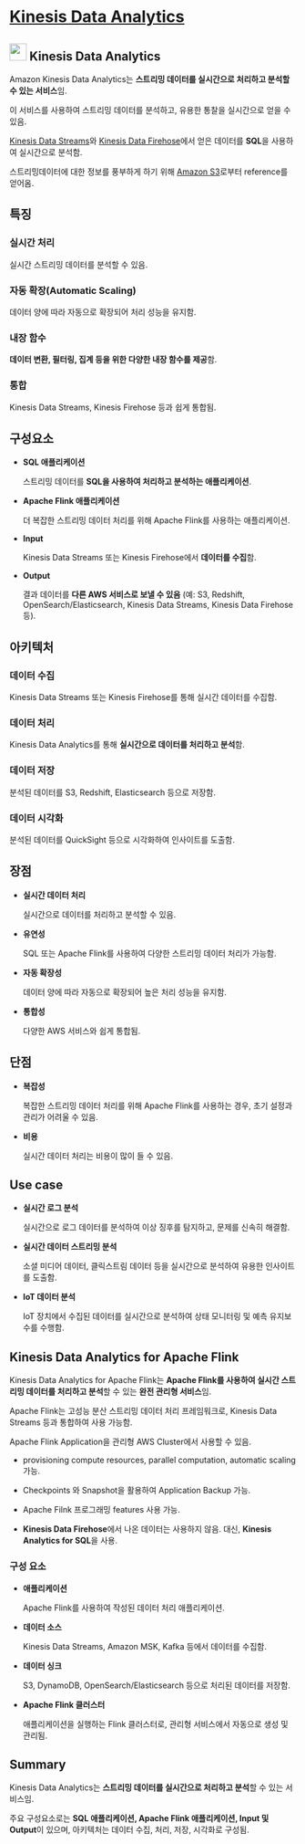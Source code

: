 # [Kinesis Data Analytics](https://docs.aws.amazon.com/kinesisanalytics/latest/dev/what-is.html)

## <img src = "https://github.com/user-attachments/assets/3f0bcd83-1746-4b12-911c-4d8f3b5914fc" width = "30" height = "30"> Kinesis Data Analytics

Amazon Kinesis Data Analytics는 **스트리밍 데이터를 실시간으로 처리하고 분석할 수 있는 서비스**임. 

이 서비스를 사용하여 스트리밍 데이터를 분석하고, 유용한 통찰을 실시간으로 얻을 수 있음.

[Kinesis Data Streams](https://github.com/LeeWooJung/AWS-SAA-C03/tree/main/8.%20Integration%20%26%20Messaging/8-4.%20AWS%20Kinesis/8-4-1.%20Kinesis%20Data%20Streams)와 [Kinesis Data Firehose](https://github.com/LeeWooJung/AWS-SAA-C03/tree/main/8.%20Integration%20%26%20Messaging/8-4.%20AWS%20Kinesis/8-4-2.%20Kinesis%20Data%20Firehose)에서 얻은 데이터를 **SQL**을 사용하여 실시간으로 분석함.

스트리밍데이터에 대한 정보를 풍부하게 하기 위해 [Amazon S3](https://github.com/LeeWooJung/AWS-SAA-C03/tree/main/6.%20Storage/6-3.%20S3)로부터 reference를 얻어옴.

## 특징

### 실시간 처리

실시간 스트리밍 데이터를 분석할 수 있음.

### 자동 확장(Automatic Scaling)

데이터 양에 따라 자동으로 확장되어 처리 성능을 유지함.

### 내장 함수

**데이터 변환, 필터링, 집계 등을 위한 다양한 내장 함수를 제공**함.

### 통합

Kinesis Data Streams, Kinesis Firehose 등과 쉽게 통합됨.

## 구성요소

* **SQL 애플리케이션**

    스트리밍 데이터를 **SQL을 사용하여 처리하고 분석하는 애플리케이션**.

* **Apache Flink 애플리케이션**

    더 복잡한 스트리밍 데이터 처리를 위해 Apache Flink를 사용하는 애플리케이션.

* **Input**

    Kinesis Data Streams 또는 Kinesis Firehose에서 **데이터를 수집**함.

* **Output**

    결과 데이터를 **다른 AWS 서비스로 보낼 수 있음** (예: S3, Redshift, OpenSearch/Elasticsearch, Kinesis Data Streams, Kinesis Data Firehose 등).

## 아키텍처

### 데이터 수집

Kinesis Data Streams 또는 Kinesis Firehose를 통해 실시간 데이터를 수집함.

### 데이터 처리

Kinesis Data Analytics를 통해 **실시간으로 데이터를 처리하고 분석**함.

### 데이터 저장

분석된 데이터를 S3, Redshift, Elasticsearch 등으로 저장함.

### 데이터 시각화

분석된 데이터를 QuickSight 등으로 시각화하여 인사이트를 도출함.

## 장점

* **실시간 데이터 처리**

    실시간으로 데이터를 처리하고 분석할 수 있음.

* **유연성**

    SQL 또는 Apache Flink를 사용하여 다양한 스트리밍 데이터 처리가 가능함.

* **자동 확장성**

    데이터 양에 따라 자동으로 확장되어 높은 처리 성능을 유지함.

* **통합성**

    다양한 AWS 서비스와 쉽게 통합됨.

## 단점

* **복잡성**

    복잡한 스트리밍 데이터 처리를 위해 Apache Flink를 사용하는 경우, 초기 설정과 관리가 어려울 수 있음.

* **비용**

    실시간 데이터 처리는 비용이 많이 들 수 있음.

## Use case

* **실시간 로그 분석**

    실시간으로 로그 데이터를 분석하여 이상 징후를 탐지하고, 문제를 신속히 해결함.

* **실시간 데이터 스트리밍 분석**

    소셜 미디어 데이터, 클릭스트림 데이터 등을 실시간으로 분석하여 유용한 인사이트를 도출함.

* **IoT 데이터 분석**

    IoT 장치에서 수집된 데이터를 실시간으로 분석하여 상태 모니터링 및 예측 유지보수를 수행함.

## Kinesis Data Analytics for Apache Flink

Kinesis Data Analytics for Apache Flink는 **Apache Flink를 사용하여 실시간 스트리밍 데이터를 처리하고 분석**할 수 있는 **완전 관리형 서비스**임. 

Apache Flink는 고성능 분산 스트리밍 데이터 처리 프레임워크로, Kinesis Data Streams 등과 통합하여 사용 가능함.

Apache Flink Application을 관리형 AWS Cluster에서 사용할 수 있음.

* provisioning compute resources, parallel computation, automatic scaling 가능.

* Checkpoints 와 Snapshot을 활용하여 Application Backup 가능.

* Apache Filnk 프로그래밍 features 사용 가능.

* **Kinesis Data Firehose**에서 나온 데이터는 사용하지 않음. 대신, **Kinesis Analytics for SQL**을 사용.

### 구성 요소

* **애플리케이션**

    Apache Flink를 사용하여 작성된 데이터 처리 애플리케이션.

* **데이터 소스**

    Kinesis Data Streams, Amazon MSK, Kafka 등에서 데이터를 수집함.

* **데이터 싱크**

    S3, DynamoDB, OpenSearch/Elasticsearch 등으로 처리된 데이터를 저장함.

* **Apache Flink 클러스터**

    애플리케이션을 실행하는 Flink 클러스터로, 관리형 서비스에서 자동으로 생성 및 관리됨.

## Summary

Kinesis Data Analytics는 **스트리밍 데이터를 실시간으로 처리하고 분석**할 수 있는 서비스임. 

주요 구성요소로는 **SQL 애플리케이션, Apache Flink 애플리케이션, Input 및 Output**이 있으며, 아키텍처는 데이터 수집, 처리, 저장, 시각화로 구성됨. 





